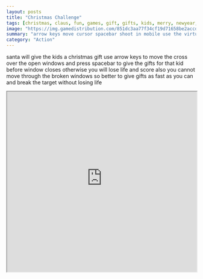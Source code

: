 ```yaml
---
layout: posts
title: "Christmas Challenge"
tags: [christmas, claus, fun, games, gift, gifts, kids, merry, newyear, santa, skill, xmas, free, online, games, oyna, game, free, games, play, play, games]
image: "https://img.gamedistribution.com/851dc3aa77f34cf19d71658be2accd20.jpg"
summary: "arrow keys move cursor spacebar shoot in mobile use the virtual joy stick to control the game  free online games oyna game free games play play games"
category: "Action"
---
```


santa will give the kids a christmas gift use arrow keys to move the cross over the open windows and press spacebar to give the gifts for that kid before window closes otherwise you will lose life and score also you cannot move through the broken windows so better to give gifts as fast as you can and break the target without losing life

<iframe width="100%" height="480px;" src="https://html5.gamedistribution.com/851dc3aa77f34cf19d71658be2accd20/"></iframe>